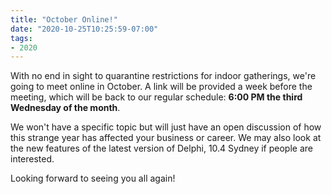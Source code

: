 ```yaml
---
title: "October Online!"
date: "2020-10-25T10:25:59-07:00"
tags:
- 2020
---
```


<p>With no end in sight to quarantine restrictions for indoor gatherings, we're going to meet online in October. A link will be provided a week before the meeting, which will be back to our regular schedule: <strong>6:00 PM&nbsp;the third Wednesday of the month</strong>.</p>

<p>We won't have a specific topic but will just have an open discussion of how this strange year has affected your business or career. We may also look at the new features of the latest version of Delphi, 10.4 Sydney if people are interested.</p>

<p>Looking forward to seeing you all again!</p>
